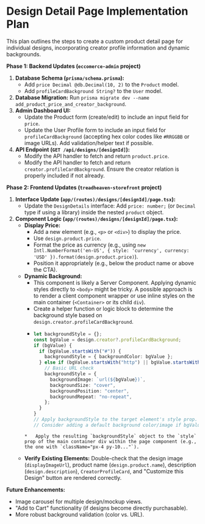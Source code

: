 # Design Detail Page Implementation Plan

This plan outlines the steps to create a custom product detail page for individual designs, incorporating creator profile information and dynamic backgrounds.

**Phase 1: Backend Updates (`eccomerce-admin` project)**

1.  **Database Schema (`prisma/schema.prisma`):**
    - Add `price Decimal @db.Decimal(10, 2)` to the `Product` model.
    - Add `profileCardBackground String?` to the `User` model.
2.  **Database Migration:** Run `prisma migrate dev --name add_product_price_and_creator_background`.
3.  **Admin Dashboard UI:**
    - Update the Product form (create/edit) to include an input field for `price`.
    - Update the User Profile form to include an input field for `profileCardBackground` (accepting hex color codes like `#RRGGBB` or image URLs). Add validation/helper text if possible.
4.  **API Endpoint (`GET /api/designs/[designId]`):**
    - Modify the API handler to fetch and return `product.price`.
    - Modify the API handler to fetch and return `creator.profileCardBackground`. Ensure the creator relation is properly included if not already.

**Phase 2: Frontend Updates (`treadheaven-storefront` project)**

1.  **Interface Update (`app/(routes)/designs/[designId]/page.tsx`):**
    - Update the `DesignDetails` interface: Add `price: number;` (or `Decimal` type if using a library) inside the nested `product` object.
2.  **Component Logic (`app/(routes)/designs/[designId]/page.tsx`):**
    - **Display Price:**
      - Add a new element (e.g., `<p>` or `<div>`) to display the price.
      - Use `design.product.price`.
      - Format the price as currency (e.g., using `new Intl.NumberFormat('en-US', { style: 'currency', currency: 'USD' }).format(design.product.price)`).
      - Position it appropriately (e.g., below the product name or above the CTA).
    - **Dynamic Background:**
      - This component is likely a Server Component. Applying dynamic styles directly to `<body>` might be tricky. A possible approach is to render a client component wrapper or use inline styles on the main container (`<Container>` or its child `div`).
      - Create a helper function or logic block to determine the background style based on `design.creator.profileCardBackground`.
      - ```typescript
        let backgroundStyle = {};
        const bgValue = design.creator?.profileCardBackground;
        if (bgValue) {
          if (bgValue.startsWith("#")) {
            backgroundStyle = { backgroundColor: bgValue };
          } else if (bgValue.startsWith("http") || bgValue.startsWith("/")) {
            // Basic URL check
            backgroundStyle = {
              backgroundImage: `url(${bgValue})`,
              backgroundSize: "cover",
              backgroundPosition: "center",
              backgroundRepeat: "no-repeat",
            };
          }
        }
        // Apply backgroundStyle to the target element's style prop.
        // Consider adding a default background color/image if bgValue is null/invalid.
        ```
      ```
      *   Apply the resulting `backgroundStyle` object to the `style` prop of the main container div within the page component (e.g., the one with `className="px-4 py-10..."`).
      ```
    - **Verify Existing Elements:** Double-check that the design image (`displayImageUrl`), product name (`design.product.name`), description (`design.description`), `CreatorProfileCard`, and "Customize this Design" button are rendered correctly.

**Future Enhancements:**

- Image carousel for multiple design/mockup views.
- "Add to Cart" functionality (if designs become directly purchasable).
- More robust background validation (color vs. URL).
